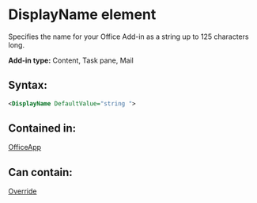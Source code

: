 
# DisplayName element
Specifies the name for your Office Add-in as a string up to 125 characters long.

 **Add-in type:** Content, Task pane, Mail


## Syntax:


```XML
<DisplayName DefaultValue="string ">
```


## Contained in:

[OfficeApp](../reference/manifest/officeapp-element.md)


## Can contain:

[Override](../reference/manifest/override-element.md)

